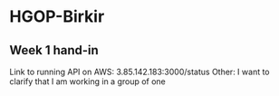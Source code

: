 # HGOP-Birkir

## Week 1 hand-in
Link to running API on AWS: 3.85.142.183:3000/status
Other: I want to clarify that I am working in a group of one